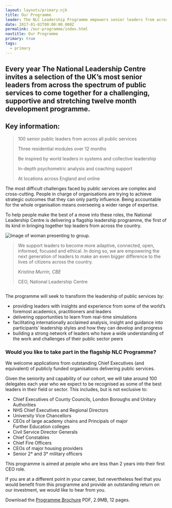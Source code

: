 ```yaml
---
layout: layouts/primary.njk
title: Our Programme
leader: The NLC Leadership Programme empowers senior leaders from across the public sector to work together to realise their potential.
date: 2017-01-01T00:00:00.000Z
permalink: /our-programme/index.html
navtitle: Our Programme
primary: true
tags:
  - primary
---
```


<div class="leader-bar">
	<div class="container container--sm">
		<h2 class="large-body-text no-margin leader-bar__text">Every year The National Leadership Centre invites a selection of the UK&rsquo;s most senior leaders from across the spectrum of public services to come together for a challenging, supportive and stretching twelve month development programme.</h2>
	</div>
</div>

<div class="image-centralised-text-block">
	<div class="image-centralised-text-block__image" style="background-image: url('/static/img/hands.jpg');"></div>
	<div class="image-centralised-text-block__text">
		<div class="image-centralised-text-block__text__internal">
			<h2 class="h4-style bold no-margin">Key information:</h2>
			<div class="header-highlight">
				<blockquote class="h3-style">
					<p>100 senior public leaders from across all public services</p>
					<p>Three residential modules over 12 months</p>
					<p>Be inspired by world leaders in systems and collective leadership</p>
					<p>In-depth psychometric analysis and coaching support</p>
					<p>At locations across England and online</p>
				</blockquote>
			</div>
		</div>
	</div>
</div>

<div class="container container--sm dbl-vertical-padding">

The most difficult challenges faced by public services are complex and cross-cutting. People in charge of organisations are trying to achieve strategic outcomes that they can only partly influence. Being accountable for the whole organisation means overseeing a wider range of expertise.

To help people make the best of a move into these roles, the National Leadership Centre is delivering a flagship leadership programme, the first of its kind in bringing together top leaders from across the country.

</div>

<div class="image-quote-block">
	<div class="container container--wide container--two-col">
		<div class="column">
			<img class="media-full-width" src="../../static/img/presenting.png" alt="Image of woman presenting to group."/>
		</div>
		<div class="column column--card">
			<blockquote class="image-quote-block__card">
				<p class="large-body-text image-quote-block__quote">We support leaders to become more adaptive, connected, open, informed, focused and ethical. In doing so, we are empowering the next generation of leaders to make an even bigger difference to the lives of citizens across the country.</p>
				<footer>
					<cite class="h4-style bold no-margin">Kristina Murrin, CBE</cite>
					<p class="no-margin">CEO, National Leadership Centre</p>
				</footer>
			</blockquote>
		</div>
	</div>
</div>

<div class="container container--sm dbl-vertical-padding">

The programme will seek to transform the leadership of public services by:

- providing leaders with insights and experience from some of the world’s foremost academics, practitioners and leaders
- delivering opportunities to learn from real-time simulations
- facilitating internationally acclaimed analysis, insight and guidance into participants’ leadership styles and how they can develop and progress
- building a strong network of leaders who have a wide understanding of the work and challenges of their public sector peers

### **Would you like to take part in the flagship NLC Programme?**

We welcome applications from outstanding Chief Executives (and equivalent) of publicly funded organisations delivering public services.

Given the seniority and capability of our cohort, we will take around 100 delegates each year who we expect to be recognised as some of the best leaders in their field or sector. This includes, but is not exclusive to:

- Chief Executives of County Councils, London Boroughs and Unitary Authorities
- NHS Chief Executives and Regional Directors
- University Vice Chancellors
- CEOs of large academy chains and Principals of major Further Education colleges
- Civil Service Director Generals
- Chief Constables
- Chief Fire Officers
- CEOs of major housing providers
- Senior 2* and 3* military officers

This programme is aimed at people who are less than 2 years into their first CEO role.

If you are at a different point in your career, but nevertheless feel that you would benefit from this programme and provide an outstanding return on our investment, we would like to hear from you.

Download the [Programme Brochure](/static/nlc-programme-brochure.pdf) PDF, 2.9MB, 12 pages.

</div>
